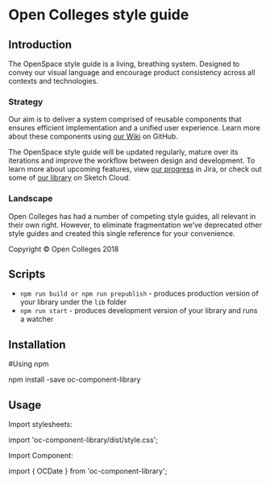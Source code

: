 # Open Colleges style guide

## Introduction

The OpenSpace style guide is a living, breathing system. Designed to convey our visual language and encourage product consistency across all contexts and technologies.

### Strategy

Our aim is to deliver a system comprised of reusable components that ensures efficient implementation and a unified user experience. Learn more about these components using [our Wiki](https://github.com/opencolleges/oc-ui-library-master/wiki 'our Wiki') on GitHub.

The OpenSpace style guide will be updated regularly, mature over its iterations and improve the workflow between design and development. To learn more about upcoming features, view [our progress](https://opencolleges.jira.com/browse/MM-1146 'our releases') in Jira, or check out some of [our library](https://sketch.cloud/s/qK522 'our library') on Sketch Cloud.

### Landscape

Open Colleges has had a number of competing style guides, all relevant in their own right. However, to eliminate fragmentation we’ve deprecated other style guides and created this single reference for your convenience.

Copyright © Open Colleges 2018

## Scripts

- `npm run build or npm run prepublish` - produces production version of your library under the `lib` folder
- `npm run start` - produces development version of your library and runs a watcher

## Installation

#Using npm

npm install -save oc-component-library

## Usage

Import stylesheets:

import 'oc-component-library/dist/style.css';

Import Component:

import { OCDate } from 'oc-component-library';
